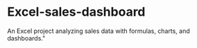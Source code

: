 # Excel-sales-dashboard
An Excel project analyzing sales data with formulas, charts, and dashboards."
